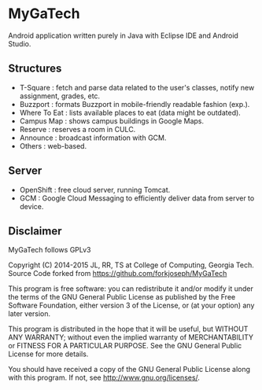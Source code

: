 # MyGaTech
Android application written purely in Java with Eclipse IDE and Android Studio.

## Structures
*  T-Square : fetch and parse data related to the user's classes, notify new assignment, grades, etc.
*  Buzzport : formats Buzzport in mobile-friendly readable fashion (exp.). 
*  Where To Eat : lists available places to eat (data might be outdated).
*  Campus Map : shows campus buildings in Google Maps.
*  Reserve : reserves a room in CULC.
*  Announce : broadcast information with GCM.
*  Others : web-based.

## Server
*  OpenShift : free cloud server, running Tomcat. 
*  GCM : Google Cloud Messaging to efficiently deliver data from server to device.

## Disclaimer
MyGaTech follows GPLv3

Copyright (C) 2014-2015 JL, RR, TS at College of Computing, Georgia Tech.
    Source Code forked from https://github.com/forkjoseph/MyGaTech

This program is free software: you can redistribute it and/or modify
it under the terms of the GNU General Public License as published by
the Free Software Foundation, either version 3 of the License, or
(at your option) any later version.

This program is distributed in the hope that it will be useful,
but WITHOUT ANY WARRANTY; without even the implied warranty of
MERCHANTABILITY or FITNESS FOR A PARTICULAR PURPOSE.  See the
GNU General Public License for more details.

You should have received a copy of the GNU General Public License
along with this program.  If not, see <http://www.gnu.org/licenses/>.
